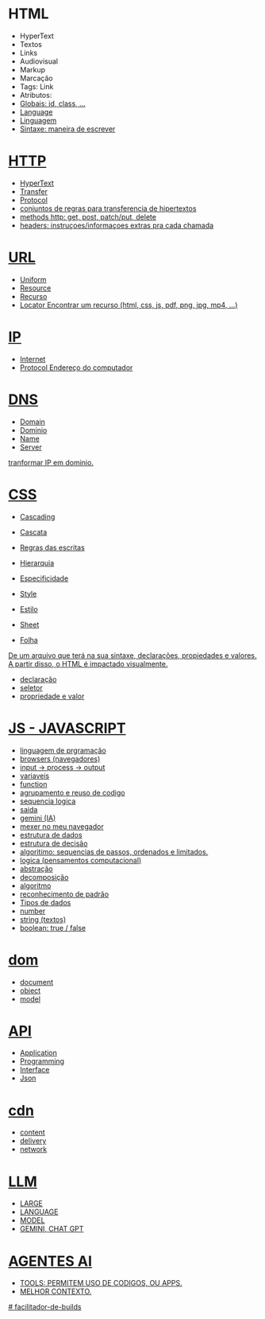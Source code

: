 # HTML

- HyperText
 - Textos
 - Links
 - Audiovisual
- Markup
 - Marcação
 - Tags: <a> Link </a>
 - Atributos: <a href="https:rocketseat.com.br">
 - Globais: id, class, ...
- Language
 - Linguagem
 - Sintaxe: maneira de escrever

 # HTTP

- HyperText
- Transfer
- Protocol
 - conjuntos de regras para transferencia de hipertextos 
 - methods http: get, post, patch/put, delete
 - headers: instruçoes/informaçoes extras pra cada chamada

 # URL 

- Uniform
- Resource
 - Recurso
- Locator
Encontrar um recurso (html, css, js, pdf, png, jpg, mp4, ...)


# IP

- Internet 
- Protocol 
Endereço do computador

# DNS 
- Domain
 - Dominio
- Name
- Server 

tranformar IP em dominio.  

# CSS

- Cascading
 - Cascata
 - Regras das escritas
 - Hierarquia
 - Especificidade

- Style
 - Estilo

- Sheet
 - Folha

 De um arquivo que terá na sua sintaxe, declarações, propiedades e valores. A partir disso, o HTML é impactado visualmente.

 - declaração
 - seletor
 - propriedade e valor

# JS - JAVASCRIPT

- linguagem de prgramação
- browsers (navegadores)
- input -> process -> output
- variaveis
- function
 - agrupamento e reuso de codigo
 - sequencia  logica
 - saida
- gemini (IA)
- mexer no  meu navegador
- estrutura de dados
-  estrutura de decisão
- algoritimo: sequencias de passos, ordenados e limitados.
- logica (pensamentos computacional)
 - abstração
 - decomposição
 - algoritmo 
 - reconhecimento de padrão
- Tipos de dados
 - number
 - string (textos)
 - boolean: true / false

# dom
- document
- object
- model

# API
- Application
- Programming
- Interface
-  Json

# cdn 
- content
- delivery
- network

# LLM
- LARGE
- LANGUAGE
- MODEL
- GEMINI, CHAT GPT

# AGENTES AI
- TOOLS: PERMITEM USO DE CODIGOS, OU APPS.
- MELHOR CONTEXTO.


#   f a c i l i t a d o r - d e - b u i l d s  
 